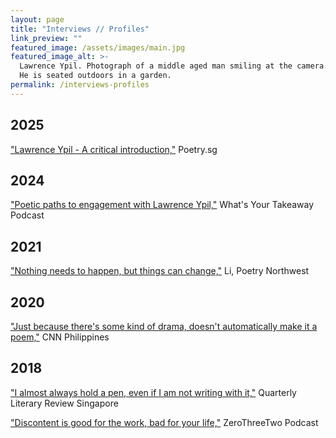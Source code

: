 ```yaml
---
layout: page
title: "Interviews // Profiles"
link_preview: ""
featured_image: /assets/images/main.jpg
featured_image_alt: >-
  Lawrence Ypil. Photograph of a middle aged man smiling at the camera.
  He is seated outdoors in a garden.
permalink: /interviews-profiles
---
```


## 2025
["Lawrence Ypil - A critical introduction,"](https://www.poetry.sg/lawrence-ypil-intro) Poetry.sg

## 2024
["Poetic paths to engagement with Lawrence Ypil,"](https://www.youtube.com/watch?v=MPtAts4Cu74) What's Your Takeaway Podcast

## 2021
["Nothing needs to happen, but things can change,"](https://www.poetrynw.org/interview-fruitful-and-dangerous-a-conversation-with-lawrence-lacambra-ypil/) Li, Poetry Northwest

## 2020
["Just because there's some kind of drama, doesn't automatically make it a poem,"](https://web.archive.org/web/20221007132509/https://www.cnnphilippines.com/life/culture/Creatives-Questionnaire/2020/4/24/larry-ypil.html) CNN Philippines

## 2018
["I almost always hold a pen, even if I am not writing with it,"](https://web.archive.org/web/20220810011709/https://www.qlrs.com/interview.asp?id=1435) Quarterly Literary Review Singapore

["Discontent is good for the work, bad for your life,"](https://www.youtube.com/watch?v=nty-W8NYT7I) ZeroThreeTwo Podcast